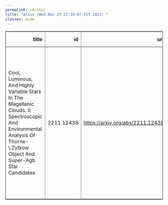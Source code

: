 ```yaml
---
permalink: /Arxiv/
title: "Arxiv (Wed Nov 23 22:10:07 EST 2022) "
classes: wide
---
```

<table border="1" class="dataframe">
  <thead>
    <tr style="text-align: right;">
      <th>title</th>
      <th>id</th>
      <th>url</th>
      <th>authors</th>
      <th>Local Authors</th>
    </tr>
  </thead>
  <tbody>
    <tr>
      <td>Cool, Luminous, And Highly Variable Stars In The Magellanic Clouds. Ii:   Spectroscopic And Environmental Analysis Of Thorne-\.Zytkow Object And   Super-Agb Star Candidates</td>
      <td>2211.12438</td>
      <td><a href="https://arxiv.org/abs/2211.12438" target="_blank">https://arxiv.org/abs/2211.12438</a></td>
      <td>Anna J. G. O'Grady, Maria R. Drout, B. M. Gaensler, C. S. Kochanek, Kathryn F. Neugent, Carolyn L. Doherty, Joshua S. Speagle, B. J. Shappee, Michael Rauch, Ylva Götberg, Bethany Ludwig, Todd A. Thompson</td>
      <td>Christopher Kochanek, Todd A. Thompson, Todd Thompson</td>
    </tr>
  </tbody>
</table>